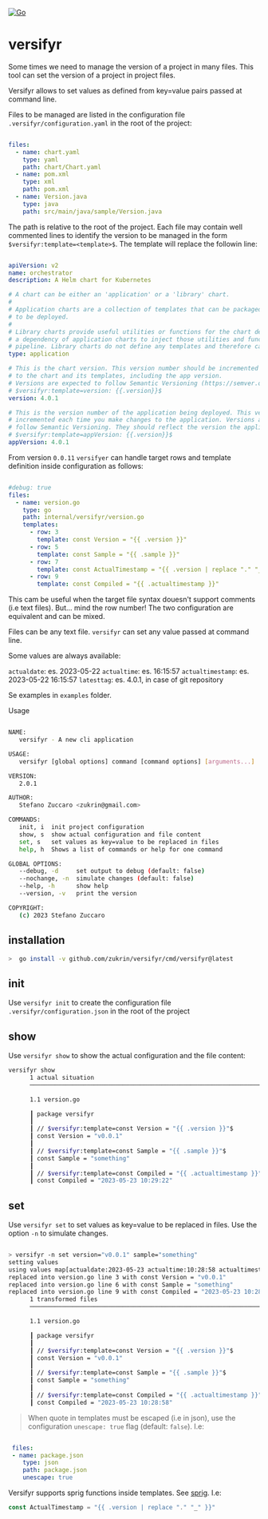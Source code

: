 [![Go](https://github.com/zukrin/versifyr/actions/workflows/go.yml/badge.svg)](https://github.com/zukrin/versifyr/actions/workflows/go.yml)

# versifyr

Some times we need to manage the version of a project in many files. This tool can set the version of a project in project files.

Versifyr allows to set values as defined from key=value pairs passed at command line.

Files to be managed are listed in the configuration file `.versifyr/configuration.yaml` in the root of the project:

```yaml

files:
  - name: chart.yaml
    type: yaml
    path: chart/Chart.yaml
  - name: pom.xml
    type: xml
    path: pom.xml
  - name: Version.java
    type: java
    path: src/main/java/sample/Version.java

```

The path is relative to the root of the project. Each file may contain well commented lines to identify the version to be managed
in the form `$versifyr:template=<template>$`. The template will replace the followin line:

```yaml

apiVersion: v2
name: orchestrator
description: A Helm chart for Kubernetes

# A chart can be either an 'application' or a 'library' chart.
#
# Application charts are a collection of templates that can be packaged into versioned archives
# to be deployed.
#
# Library charts provide useful utilities or functions for the chart developer. They're included as
# a dependency of application charts to inject those utilities and functions into the rendering
# pipeline. Library charts do not define any templates and therefore cannot be deployed.
type: application

# This is the chart version. This version number should be incremented each time you make changes
# to the chart and its templates, including the app version.
# Versions are expected to follow Semantic Versioning (https://semver.org/)
# $versifyr:template=version: {{.version}}$
version: 4.0.1

# This is the version number of the application being deployed. This version number should be
# incremented each time you make changes to the application. Versions are not expected to
# follow Semantic Versioning. They should reflect the version the application is using.
# $versifyr:template=appVersion: {{.version}}$
appVersion: 4.0.1

```

From version `0.0.11` `versifyer` can handle target rows and template definition inside configuration as follows:

```yaml

#debug: true
files:
  - name: version.go
    type: go
    path: internal/versifyr/version.go
    templates:
      - row: 3
        template: const Version = "{{ .version }}"
      - row: 5
        template: const Sample = "{{ .sample }}"
      - row: 7
        template: const ActualTimestamp = "{{ .version | replace "." "_" }}"
      - row: 9
        template: const Compiled = "{{ .actualtimestamp }}"
```

This cam be useful when the target file syntax douesn't support comments (i.e text files). But... mind the row number!
The two configuration are equivalent and can be mixed.

Files can be any text file. `versifyr` can set any value passed at command line.

Some values are always available:

`actualdate`: es. 2023-05-22 
`actualtime`: es. 16:15:57 
`actualtimestamp`: es. 2023-05-22 16:15:57 
`latesttag`: es. 4.0.1, in case of git repository


Se examples in `examples` folder.

Usage

```sh

NAME:
   versifyr - A new cli application

USAGE:
   versifyr [global options] command [command options] [arguments...]

VERSION:
   2.0.1

AUTHOR:
   Stefano Zuccaro <zukrin@gmail.com>

COMMANDS:
   init, i  init project configuration
   show, s  show actual configuration and file content
   set, s   set values as key=value to be replaced in files
   help, h  Shows a list of commands or help for one command

GLOBAL OPTIONS:
   --debug, -d     set output to debug (default: false)
   --nochange, -n  simulate changes (default: false)
   --help, -h      show help
   --version, -v   print the version

COPYRIGHT:
   (c) 2023 Stefano Zuccaro


```

## installation

```sh
>  go install -v github.com/zukrin/versifyr/cmd/versifyr@latest
```

## init

Use `versifyr init` to create the configuration file `.versifyr/configuration.json` in the root of the project

## show

Use `versifyr show` to show the actual configuration and the file content:

```sh
versifyr show
      1 actual situation
      ──────────────────────────────────────────────────────────────────────────────────────────────────────────────────────────────

      1.1 version.go

      ┃ package versifyr
      ┃ 
      ┃ // $versifyr:template=const Version = "{{ .version }}"$
      ┃ const Version = "v0.0.1"
      ┃ 
      ┃ // $versifyr:template=const Sample = "{{ .sample }}"$
      ┃ const Sample = "something"
      ┃ 
      ┃ // $versifyr:template=const Compiled = "{{ .actualtimestamp }}"$
      ┃ const Compiled = "2023-05-23 10:29:22"

```

## set

Use `versifyr set` to set values as key=value to be replaced in files. Use the option `-n` to simulate changes.

```sh

> versifyr -n set version="v0.0.1" sample="something" 
setting values
using values map[actualdate:2023-05-23 actualtime:10:28:58 actualtimestamp:2023-05-23 10:28:58 latesttag:unknown sample:something version:v0.0.1]
replaced into version.go line 3 with const Version = "v0.0.1"
replaced into version.go line 6 with const Sample = "something"
replaced into version.go line 9 with const Compiled = "2023-05-23 10:28:58"
      1 transformed files
      ──────────────────────────────────────────────────────────────────────────────────────────────────────────────────────────────

      1.1 version.go

      ┃ package versifyr
      ┃ 
      ┃ // $versifyr:template=const Version = "{{ .version }}"$
      ┃ const Version = "v0.0.1"
      ┃ 
      ┃ // $versifyr:template=const Sample = "{{ .sample }}"$
      ┃ const Sample = "something"
      ┃ 
      ┃ // $versifyr:template=const Compiled = "{{ .actualtimestamp }}"$
      ┃ const Compiled = "2023-05-23 10:28:58"


```



> When quote in templates must be escaped (i.e in json), use the configuration `unescape: true` flag (default: `false`). I.e:
> 
 
  ```yaml

   files:
   - name: package.json
      type: json
      path: package.json
      unescape: true

  ```

Versifyr supports sprig functions inside templates. See [sprig](http://masterminds.github.io/sprig/). I.e:

```go
const ActualTimestamp = "{{ .version | replace "." "_" }}"
```
